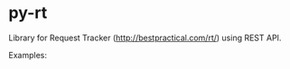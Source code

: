 py-rt
=====

Library for Request Tracker (http://bestpractical.com/rt/) using REST API.

Examples:
```

```
